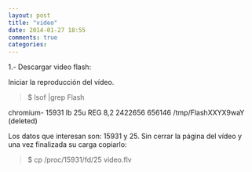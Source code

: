 ```yaml
---
layout: post
title: "video"
date: 2014-01-27 18:55
comments: true
categories: 
---
```

1.- Descargar video flash:

Iniciar la reproducción del vídeo. 

>$ lsof |grep Flash 

chromium- 15931 lb 25u REG 8,2 2422656 656146 /tmp/FlashXXYX9waY (deleted) 

Los datos que interesan son: 15931 y 25. Sin cerrar la página del vídeo y una vez finalizada su carga copiarlo: 

>$ cp /proc/15931/fd/25 video.flv 

